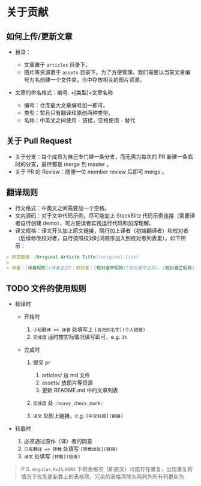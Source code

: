 # 关于贡献

## 如何上传/更新文章

* 目录：

    * 文章置于 `articles` 目录下。
    * 图片等资源置于 `assets` 目录下。为了方便管理，我们需要以当前文章编号为名创建一个文件夹，当中存放相关的图片资源。

* 文章的命名格式：编号. +[类型]+文章名称

    * 编号：仓库最大文章编号加一即可。
    * 类型：暂且只有翻译和原创两种类型。
    * 名称：中英文之间使用 `-` 链接，空格使用 `-` 替代

## 关于 Pull Request

* 关于分支：每个成员为自己专门建一条分支，而无需为每次的 PR 新建一条临时的分支，最终都是 merge 到 master 。
* 关于 PR 的 Review：随便一位 member review 后即可 merge 。

## 翻译规则

* 行文格式：中英文之间需要加一个空格。
* 文内源码：对于文中代码示例，尽可能加上 StackBlitz 代码示例连接（需要译者自行创建 demo），可方便读者实践运行代码和加深理解。
* 译文规格：译文开头加上原文链接，隔行加上译者（初始翻译者）和校对者（后续修改校对者，自行按照校对时间顺序加入到校对者列表里）。如下所示：

```markdown
> 原文链接：[Original Article Title](original-link)
>
> 译者：[译者昵称](译者主页)；校对者：[校对者甲昵称](校对者甲主页)，[校对者乙昵称](校对者乙主页)
```

## TODO 文件的使用规则

- 翻译时

    - 开始时

        1. `小组翻译 => 译者` 处填写上 `[自己的名字](个人链接)`
        2. `完成度` 适时按实际情况填写即可，e.g. `1%`

    - 完成时

        1. 提交 pr

            1. articles/ 放 md 文件
            2. assets/ 放图片等资源
            3. 更新 README.md 中的文章列表

        2. `完成度` 处 `:heavy_check_mark:`
        3. `译文` 处附上链接，e.g. `[中文标题](链接)`

- 转载时

    1. 必须通过原作（译）者的同意
    2. `已有翻译 => 转载` 处填写 `[转载出处](链接)`
    3. `译文` 处填写 `[转载](链接)`

> P.S. `Angular`,`RxJS`,`NGRX` 下的表格项（即原文）可能存在重复，出现重复的情况下优先更新靠上的表格项，冗余的表格项除头两列外所有列更新为 `-`